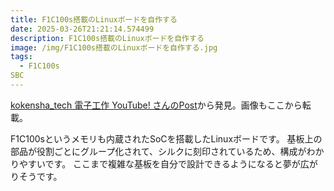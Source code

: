 ```yaml
---
title: F1C100s搭載のLinuxボードを自作する
date: 2025-03-26T21:21:14.574499
description: F1C100s搭載のLinuxボードを自作する
image: /img/F1C100s搭載のLinuxボードを自作する.jpg
tags:
  - F1C100s
SBC
---
```

[kokensha_tech 電子工作 YouTube! さんのPost](https://x.com/kokensha_tech/status/1898526057395048678)から発見。画像もここから転載。


F1C100sというメモリも内蔵されたSoCを搭載したLinuxボードです。
基板上の部品が役割ごとにグループ化されて、シルクに刻印されているため、構成がわかりやすいです。
ここまで複雑な基板を自分で設計できるようになると夢が広がりそうです。



